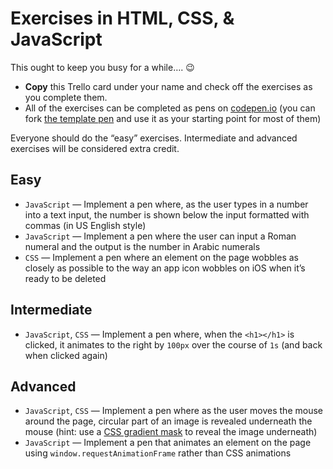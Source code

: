 # Exercises in HTML, CSS, & JavaScript

This ought to keep you busy for a while…. 😉

- **Copy** this Trello card under your name and check off the exercises as you complete them.
- All of the exercises can be completed as pens on [codepen.io](http://codepen.io) (you can fork [the template pen](http://codepen.io/segdeha/pen/LZNvMV) and use it as your starting point for most of them)

Everyone should do the “easy” exercises. Intermediate and advanced exercises will be considered extra credit.

## Easy

- `JavaScript` — Implement a pen where, as the user types in a number into a text input, the number is shown below the input formatted with commas (in US English style)
- `JavaScript` — Implement a pen where the user can input a Roman numeral and the output is the number in Arabic numerals
- `CSS` — Implement a pen where an element on the page wobbles as closely as possible to the way an app icon wobbles on iOS when it’s ready to be deleted

## Intermediate

- `JavaScript`, `CSS` — Implement a pen where, when the `<h1></h1>` is clicked, it animates to the right by `100px` over the course of `1s` (and back when clicked again)

## Advanced

- `JavaScript`, `CSS` — Implement a pen where as the user moves the mouse around the page, circular part of an image is revealed underneath the mouse (hint: use a [CSS gradient mask](http://www.html5rocks.com/en/tutorials/masking/adobe/) to reveal the image underneath)
- `JavaScript` — Implement a pen that animates an element on the page using `window.requestAnimationFrame` rather than CSS animations
